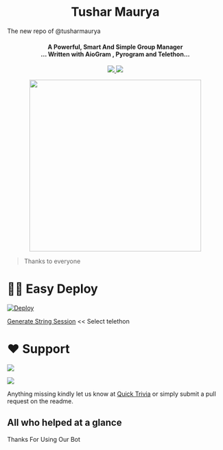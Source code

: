 
<h1 align="center"><b>Tushar Maurya</b></h1>
<p align="center">

  The new repo of @tusharmaurya
<h4 align="center">A Powerful, Smart And Simple Group Manager <br> ... Written with AioGram , Pyrogram and Telethon...</h4>
<p align='center'>
  <a href="https://www.python.org/" alt="made-with-python"> <img src="https://img.shields.io/badge/Made%20with-Python-1f425f.svg?style=flat-square&logo=python&color=blue" /> </a>
  <a href="https://github.com/TeamDaisyX/DaisyX-v2/graphs/commit-activity" alt="Maintenance"> <img src="https://img.shields.io/badge/Maintained%3F-yes-green.svg?style=flat-square" /> </a>
</p>

<p align="center"><a href="https://t.me/Quicktriviaaa"><img src="https://te.legra.ph/file/f71a5dfc434cf6b4a84be.jpg" width="400"></a></p>

</p>

> Thanks to everyone 
# 🏃‍♂️ Easy Deploy 
[![Deploy](https://www.herokucdn.com/deploy/button.svg)](https://heroku.com/deploy?template=https://github.com/TeamDaisyX/DaisyX.git)

[Generate String Session](https://replit.com/@SpEcHiDe/GenerateStringSession)  << Select telethon

# ❤️ Support
<a href="https://t.me/quicktriviaaa"><img src="https://img.shields.io/badge/Join-Telegram%20Channel-red.svg?logo=Telegram"></a>

<a href="https://t.me/quicktriviaaa"><img src="https://img.shields.io/badge/Join-Telegram%20Group-blue.svg?logo=telegram"></a>



Anything missing kindly let us know at [Quick Trivia](https://t.me/quicktriviaaa) or simply submit a pull request on the readme.
## All who helped at a glance 

Thanks For Using Our Bot
